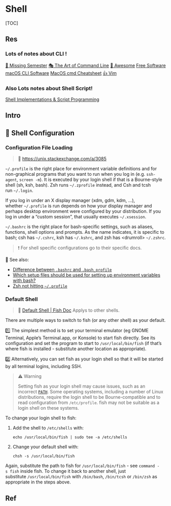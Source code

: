 # Shell

[TOC]



## Res
### Lots of notes about CLI !
[🏫 Missing Semester](../../../../🗺%20CS_Overview/🏫%20Missing%20Semester.md)
[🎭 The Art of Command Line](../../../../🗺%20CS_Overview/🎭%20The%20Art%20of%20Command%20Line.md)
[🤯 Awesome](../../../../🗺%20CS_Overview/🕶️%20Awesome/🤯%20Awesome.md)
[Free Software](../Linux%20(Derived%20From%20UNIX%20Family)/🪓%20Free%20Software/Free%20Software.md)
[macOS CLI Software](../Apple/macOS%20(Derived%20From%20UNIX%20Family)/🪓%20macOS%20CLI%20Software/macOS%20CLI%20Software.md)
[MacOS cmd Cheatsheet](../../../../🗺%20CS_Overview/MacOS%20cmd%20Cheatsheet.md)
[👍 Vim](../../👩‍💻%20Languages%20Programming/🛠️%20Programming%20Tools%20Chain/Text%20Editors/Vim/👍%20Vim.md)


### Also Lots notes about Shell Script!
[Shell Implementations & Script Programming](🦞%20Shell%20Implementations%20&%20Script%20Programming/Shell%20Implementations%20&%20Script%20Programming.md)



## Intro



## 🍼 Shell Configuration
### Configuration File Loading
> 🔗 https://unix.stackexchange.com/a/3085

`~/.profile` is the right place for environment variable definitions and for non-graphical programs that you want to run when you log in (e.g. `ssh-agent`, `screen -m`). It is executed by your login shell if that is a Bourne-style shell (sh, ksh, bash). Zsh runs `~/.zprofile` instead, and Csh and tcsh run `~/.login`.

If you log in under an X display manager (xdm, gdm, kdm, ...), whether `~/.profile` is run depends on how your display manager and perhaps desktop environment were configured by your distribution. If you log in under a “custom session”, that usually executes `~/.xsession`.

`~/.bashrc` is the right place for bash-specific settings, such as aliases, functions, shell options and prompts. As the name indicates, it is specific to bash; csh has `~/.cshrc`, ksh has `~/.kshrc`, and zsh has \<drumroll\> `~/.zshrc`. 

> ❗ For shell specific configurations go to their specific docs.



🔗 See also: 
- [Difference between `.bashrc` and `.bash_profile`](https://superuser.com/questions/183870/difference-between-bashrc-and-bash-profile)
- [Which setup files should be used for setting up environment variables with bash?](https://superuser.com/questions/183845/which-setup-files-should-be-used-for-setting-up-environment-variables-with-bash)
- [Zsh not hitting `~/.profile`](https://superuser.com/questions/187639/zsh-not-hitting-profile)


### Default Shell
> 🔗 [Default Shell | Fish Doc](https://fishshell.com/docs/current/index.html#default-shell "Permalink to this heading")
> Applys to other shells.

There are multiple ways to switch to fish (or any other shell) as your default.

1️⃣ The simplest method is to set your terminal emulator (eg GNOME Terminal, Apple’s Terminal.app, or Konsole) to start fish directly. See its configuration and set the program to start to `/usr/local/bin/fish` (if that’s where fish is installed - substitute another location as appropriate).

2️⃣ Alternatively, you can set fish as your login shell so that it will be started by all terminal logins, including SSH.

> ⚠ Warning
> 
> Setting fish as your login shell may cause issues, such as an incorrect [`PATH`](https://fishshell.com/docs/current/language.html#envvar-PATH). Some operating systems, including a number of Linux distributions, require the login shell to be Bourne-compatible and to read configuration from `/etc/profile`. fish may not be suitable as a login shell on these systems.

To change your login shell to fish:

1.  Add the shell to `/etc/shells` with:
	```shell
	echo /usr/local/bin/fish | sudo tee -a /etc/shells
	```
1.  Change your default shell with:
	```shell
	chsh -s /usr/local/bin/fish
	```

Again, substitute the path to fish for `/usr/local/bin/fish` - see `command -s fish` inside fish. To change it back to another shell, just substitute `/usr/local/bin/fish` with `/bin/bash`, `/bin/tcsh` or `/bin/zsh` as appropriate in the steps above.



## Ref

